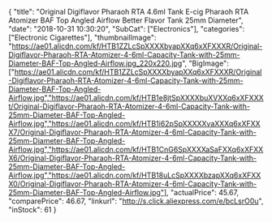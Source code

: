 {
	"title": "Original Digiflavor Pharaoh RTA 4.6ml Tank E-cig Pharaoh RTA Atomizer BAF Top Angled Airflow Better Flavor Tank 25mm Diameter",
	"date": "2018-10-31 10:30:20",
	"SubCat": ["Electronics"],
	"categories": ["Electronic Cigarettes"],
	"thumbnailImage": "https://ae01.alicdn.com/kf/HTB1ZZLcSpXXXXbyapXXq6xXFXXXR/Original-Digiflavor-Pharaoh-RTA-Atomizer-4-6ml-Capacity-Tank-with-25mm-Diameter-BAF-Top-Angled-Airflow.jpg_220x220.jpg",
	"BigImage": ["https://ae01.alicdn.com/kf/HTB1ZZLcSpXXXXbyapXXq6xXFXXXR/Original-Digiflavor-Pharaoh-RTA-Atomizer-4-6ml-Capacity-Tank-with-25mm-Diameter-BAF-Top-Angled-Airflow.jpg","https://ae01.alicdn.com/kf/HTB1e8jtSpXXXXbuXVXXq6xXFXXXt/Original-Digiflavor-Pharaoh-RTA-Atomizer-4-6ml-Capacity-Tank-with-25mm-Diameter-BAF-Top-Angled-Airflow.jpg","https://ae01.alicdn.com/kf/HTB1i62pSpXXXXXvaXXXq6xXFXXX7/Original-Digiflavor-Pharaoh-RTA-Atomizer-4-6ml-Capacity-Tank-with-25mm-Diameter-BAF-Top-Angled-Airflow.jpg","https://ae01.alicdn.com/kf/HTB1CnG6SpXXXXaSaFXXq6xXFXXX6/Original-Digiflavor-Pharaoh-RTA-Atomizer-4-6ml-Capacity-Tank-with-25mm-Diameter-BAF-Top-Angled-Airflow.jpg","https://ae01.alicdn.com/kf/HTB18uLcSpXXXXbzapXXq6xXFXXX0/Original-Digiflavor-Pharaoh-RTA-Atomizer-4-6ml-Capacity-Tank-with-25mm-Diameter-BAF-Top-Angled-Airflow.jpg"],
	"actualPrice": 45.67,
	"comparePrice": 46.67,
	"linkurl": "http://s.click.aliexpress.com/e/bcLsrO0u",
	"inStock": 61
}
